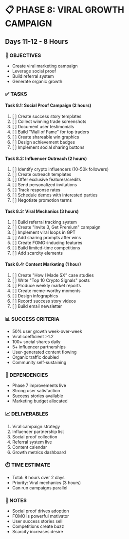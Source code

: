 # 📋 PHASE 8: VIRAL GROWTH CAMPAIGN
## Days 11-12 - 8 Hours

### 🎯 OBJECTIVES
- Create viral marketing campaign
- Leverage social proof
- Build referral system
- Generate organic growth

### ✅ TASKS

#### Task 8.1: Social Proof Campaign (2 hours)
1. [ ] Create success story templates
2. [ ] Collect winning trade screenshots
3. [ ] Document user testimonials
4. [ ] Build "Wall of Fame" for top traders
5. [ ] Create shareable win graphics
6. [ ] Design achievement badges
7. [ ] Implement social sharing buttons

#### Task 8.2: Influencer Outreach (2 hours)
1. [ ] Identify crypto influencers (10-50k followers)
2. [ ] Create outreach templates
3. [ ] Offer exclusive features/credits
4. [ ] Send personalized invitations
5. [ ] Track response rates
6. [ ] Schedule demos with interested parties
7. [ ] Negotiate promotion terms

#### Task 8.3: Viral Mechanics (3 hours)
1. [ ] Build referral tracking system
2. [ ] Create "Invite 3, Get Premium" campaign
3. [ ] Implement viral loops in GPT
4. [ ] Add sharing prompts after wins
5. [ ] Create FOMO-inducing features
6. [ ] Build limited-time competitions
7. [ ] Add scarcity elements

#### Task 8.4: Content Marketing (1 hour)
1. [ ] Create "How I Made $X" case studies
2. [ ] Write "Top 10 Crypto Signals" posts
3. [ ] Produce weekly market reports
4. [ ] Create meme-worthy moments
5. [ ] Design infographics
6. [ ] Record success story videos
7. [ ] Build email newsletter

### 📊 SUCCESS CRITERIA
- 50% user growth week-over-week
- Viral coefficient >1.2
- 100+ social shares daily
- 5+ influencer partnerships
- User-generated content flowing
- Organic traffic doubled
- Community self-sustaining

### 🚨 DEPENDENCIES
- Phase 7 improvements live
- Strong user satisfaction
- Success stories available
- Marketing budget allocated

### 📈 DELIVERABLES
1. Viral campaign strategy
2. Influencer partnership list
3. Social proof collection
4. Referral system live
5. Content calendar
6. Growth metrics dashboard

### ⏱️ TIME ESTIMATE
- Total: 8 hours over 2 days
- Priority: Viral mechanics (3 hours)
- Can run campaigns parallel

### 📝 NOTES
- Social proof drives adoption
- FOMO is powerful motivator
- User success stories sell
- Competitions create buzz
- Scarcity increases desire